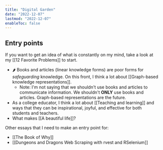 ```yaml
---
title: "Digital Garden"
date: "2022-12-07"
lastmod: "2022-12-07"
enableToc: false
---
```


## Entry points

If you want to get an idea of what is constantly on my mind, take a look at my [[12 Favorite Problems]] to start.

- 🌶 Books and articles (linear knowledge forms) are poor forms for *safeguarding* knowledge. On this front, I think a lot about [[Graph-based knowledge representations]].
    - Note: I'm not saying that we shouldn't use books and articles to communicate information. We shouldn't **ONLY** use books and articles. Graph-based representations are the future.
- As a college educator, I think a lot about [[Teaching and learning]] and ways that they can be inspirational, joyful, and effective for both students and teachers.
- What makes [[A beautiful life]]?

Other essays that I need to make an entry point for:

- [[The Book of Why]]
- [[Dungeons and Dragons Web Scraping with rvest and RSelenium]]
